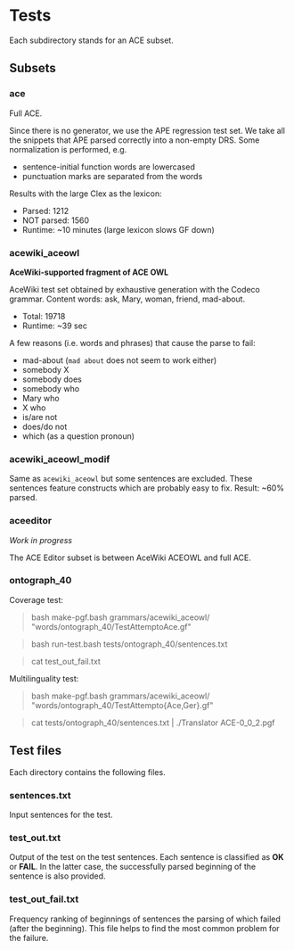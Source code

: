 Tests
=====

Each subdirectory stands for an ACE subset.

Subsets
-------

### ace

Full ACE.

Since there is no generator, we use the APE regression test set.
We take all the snippets that APE parsed correctly into a non-empty DRS.
Some normalization is performed, e.g.

  * sentence-initial function words are lowercased
  * punctuation marks are separated from the words

Results with the large Clex as the lexicon:

  * Parsed: 1212
  * NOT parsed: 1560
  * Runtime: ~10 minutes (large lexicon slows GF down)


### acewiki_aceowl

__AceWiki-supported fragment of ACE OWL__

AceWiki test set obtained by exhaustive generation with the Codeco grammar.
Content words: ask, Mary, woman, friend, mad-about.

  * Total: 19718
  * Runtime: ~39 sec

A few reasons (i.e. words and phrases) that cause the parse to fail:

  * mad-about (`mad about` does not seem to work either)
  * somebody X
  * somebody does
  * somebody who
  * Mary who
  * X who
  * is/are not
  * does/do not
  * which (as a question pronoun)


### acewiki_aceowl_modif

Same as `acewiki_aceowl` but some sentences are excluded.
These sentences feature constructs which are probably easy to fix.
Result: ~60% parsed.

### aceeditor

_Work in progress_

The ACE Editor subset is between AceWiki ACEOWL and full ACE.

### ontograph_40

Coverage test:

> bash make-pgf.bash grammars/acewiki_aceowl/ "words/ontograph_40/TestAttemptoAce.gf"

> bash run-test.bash tests/ontograph_40/sentences.txt

> cat test_out_fail.txt


Multilinguality test:

> bash make-pgf.bash grammars/acewiki_aceowl/ "words/ontograph_40/TestAttempto{Ace,Ger}.gf"

> cat tests/ontograph_40/sentences.txt | ./Translator ACE-0_0_2.pgf


Test files
----------

Each directory contains the following files.

### sentences.txt

Input sentences for the test.

### test_out.txt

Output of the test on the test sentences.
Each sentence is classified as __OK__ or __FAIL__.
In the latter case, the successfully parsed beginning of the sentence
is also provided.

### test_out_fail.txt

Frequency ranking of beginnings of sentences the parsing of which
failed (after the beginning).
This file helps to find the most common problem for the failure.
